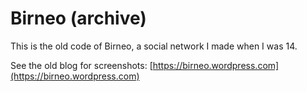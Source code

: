 # Birneo (archive)

This is the old code of Birneo, a social network I made when I was 14.

See the old blog for screenshots: [https://birneo.wordpress.com](https://birneo.wordpress.com)
